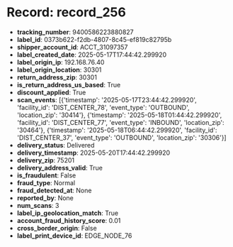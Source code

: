 # Record: record_256

- **tracking_number**: 9400586223880827
- **label_id**: 0373b622-f2db-4807-8c45-ef819c82795b
- **shipper_account_id**: ACCT_31097357
- **label_created_date**: 2025-05-17T17:44:42.299920
- **label_origin_ip**: 192.168.76.40
- **label_origin_location**: 30301
- **return_address_zip**: 30301
- **is_return_address_us_based**: True
- **discount_applied**: True
- **scan_events**: [{'timestamp': '2025-05-17T23:44:42.299920', 'facility_id': 'DIST_CENTER_78', 'event_type': 'OUTBOUND', 'location_zip': '30414'}, {'timestamp': '2025-05-18T01:44:42.299920', 'facility_id': 'DIST_CENTER_77', 'event_type': 'INBOUND', 'location_zip': '30464'}, {'timestamp': '2025-05-18T06:44:42.299920', 'facility_id': 'DIST_CENTER_37', 'event_type': 'OUTBOUND', 'location_zip': '30306'}]
- **delivery_status**: Delivered
- **delivery_timestamp**: 2025-05-20T17:44:42.299920
- **delivery_zip**: 75201
- **delivery_address_valid**: True
- **is_fraudulent**: False
- **fraud_type**: Normal
- **fraud_detected_at**: None
- **reported_by**: None
- **num_scans**: 3
- **label_ip_geolocation_match**: True
- **account_fraud_history_score**: 0.01
- **cross_border_origin**: False
- **label_print_device_id**: EDGE_NODE_76